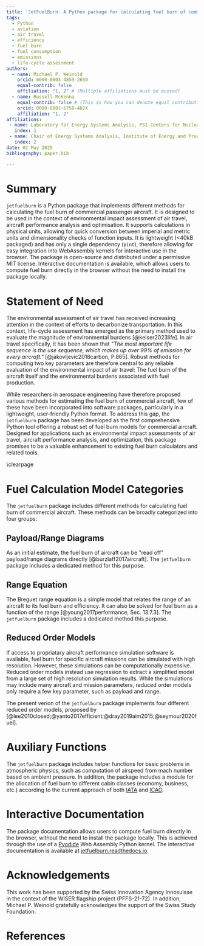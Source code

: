```yaml
---
title: 'JetFuelBurn: A Python package for calculating fuel burn of commercial aircraft.'
tags:
  - Python
  - aviation
  - air travel
  - efficiency
  - fuel burn
  - fuel consumption
  - emissions
  - life-cycle assessment
authors:
  - name: Michael P. Weinold
    orcid: 0000-0003-4859-2650
    equal-contrib: false
    affiliation: "1, 2" # (Multiple affiliations must be quoted)
  - name: Russell McKenna
    equal-contrib: false # (This is how you can denote equal contributions between multiple authors)
    orcid: 0000-0001-6758-482X
    affiliation: "1, 2"
affiliations:
 - name: Laboratory for Energy Systems Analysis, PSI Centers for Nuclear Engineering \& Sciences and Energy \& Environmental Sciences, Villigen, Switzerland
   index: 1
 - name: Chair of Energy Systems Analysis, Institute of Energy and Process Engineering, Department of Mechanical and Process Engineering, ETH Zurich, Zurich, Switzerland
   index: 2
date: 01 May 2025
bibliography: paper.bib

---
```


# Summary

`jetfuelburn` is a Python package that implements different methods for calculating the fuel burn of commercial passenger aircraft. It is designed to be used in the context of environmental impact assessment of air travel, aircraft performance analysis and optimisation. It supports calculations in physical units, allowing for quick conversion between imperial and metric units and dimensionality checks of function inputs. It is lightweight (<40kB packaged) and has only a single dependency (`pint`), therefore allowing for easy integration into WebAssembly kernels for interactive use in the browser. The package is open-source and distributed under a permissive MIT license. Interactive documentation is available, which allows users to compute fuel burn directly in the browser without the need to install the package locally.

# Statement of Need

The environmental assessment of air travel has received increasing attention in the context of efforts to decarbonize transportation. In this context, life-cycle assessment has emerged as the primary method used to evaluate the magnitude of environmental burdens [@keiser2023life]. In air travel specifically, it has been shown that _"The most important life sequence is the use sequence, which makes up over 99\% of emission for every aircraft."_ [@jakovljevic2018carbon, P.865]. Robust methods for computing two key parameters are therefore central to any reliable evaluation of the environmental impact of air travel: The fuel burn of the aircraft itself and the environmental burdens associated with fuel production.

While researchers in aerospace engineering have therefore proposed various methods for estimating the fuel burn of commercial aircraft, few of these have been incorporated into software packages, particularly in a lightweight, user-friendly Python format. To address this gap, the `jetfuelburn` package has been developed as the first comprehensive Python tool offering a robust set of fuel burn models for commercial aircraft. Designed for applications such as environmental impact assessments of air travel, aircraft performance analysis, and optimization, this package promises to be a valuable enhancement to existing fuel burn calculators and related tools.

\clearpage

# Fuel Calculation Model Categories

The `jetfuelburn` package includes different methods for calculating fuel burn of commercial aircraft. These methods can be broadly categorized into four groups:

## Payload/Range Diagrams

As an initial estimate, the fuel burn of aircraft can be "read off" payload/range diagrams directly [@burzlaff2017aircraft]. The `jetfuelburn` package includes a dedicated method for this purpose.

## Range Equation

The Breguet range equation is a simple model that relates the range of an aircraft to its fuel burn and efficiency. It can also be solved for fuel burn as a function of the range [@young2017performance, Sec. 13.7.3]. The `jetfuelburn` package includes a dedicated method this purpose.

## Reduced Order Models

If access to propriatary aircraft performance simulation software is available, fuel burn for specific aircraft missions can be simulated with high resolution. However, these simulations can be computationally expensive. Reduced order models instead use regression to extract a simplified model from a large set of high resolution simulation results. While the simulations may include many aircraft and mission parameters, reduced order models only require a few key parameter, such as payload and range. 

The present verion of the `jetfuelburn` package implements four different reduced order models, proposed by [@lee2010closed;@yanto2017efficient;@dray2019aim2015;@seymour2020fuel].

# Auxiliary Functions

The `jetfuelburn` package includes helper functions for basic problems in atmospheric physics, such as computation of airspeed from mach number based on ambient pressure. In addition, the package includes a module for the allocation of fuel burn to different cabin classes (economy, business, etc.) according to the current approach of both [IATA]((https://web.archive.org/web/20230526103741/https://www.iata.org/contentassets/139d686fa8f34c4ba7a41f7ba3e026e7/iata-rp-1726_passenger-co2.pdf)) and [ICAO]((https://web.archive.org/web/20240826103513/https://applications.icao.int/icec/Methodology%20ICAO%20Carbon%20Emissions%20Calculator_v13_Final.pdf)).

# Interactive Documentation

The package documentation allows users to compute fuel burn directly in the browser, without the need to install the package locally. This is achieved through the use of a [Pyodide](https://pyodide.org/en/stable/) Web Assembly Python kernel. The interactive documentation is available at [jetfuelburn.readthedocs.io](https://jetfuelburn.readthedocs.io).

# Acknowledgements

This work has been supported by the Swiss Innovation Agency Innosuisse in the context of the WISER flagship project (PFFS-21-72). In addition, Michael P. Weinold gratefully acknowledges the support of the Swiss Study Foundation.

# References